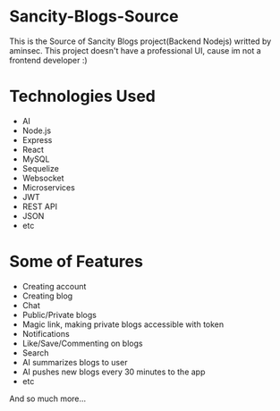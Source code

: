 # Sancity-Blogs-Source
This is the Source of Sancity Blogs project(Backend Nodejs) writted by aminsec.
This project doesn't have a professional UI, cause im not a frontend developer :)

# Technologies Used
- AI 
- Node.js
- Express
- React
- MySQL
- Sequelize
- Websocket
- Microservices
- JWT
- REST API
- JSON
- etc


# Some of Features
- Creating account
- Creating blog
- Chat
- Public/Private blogs
- Magic link, making private blogs accessible with token
- Notifications
- Like/Save/Commenting on blogs
- Search
- AI summarizes blogs to user
- AI pushes new blogs every 30 minutes to the app
- etc

And so much more...
